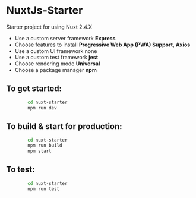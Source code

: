 # NuxtJs-Starter
Starter project for using Nuxt 2.4.X

- Use a custom server framework **Express**
- Choose features to install **Progressive Web App (PWA) Support**, **Axios**
- Use a custom UI framework none
- Use a custom test framework **jest**
- Choose rendering mode **Universal**
- Choose a package manager **npm**


## To get started:
```bash
        cd nuxt-starter
        npm run dev
```
## To build & start for production:
```bash
        cd nuxt-starter
        npm run build
        npm start
```
## To test:
```bash
        cd nuxt-starter
        npm run test
```        
